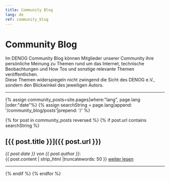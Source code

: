 ```yaml
---
title: Community Blog
lang: de
ref: community_blog
---
```


# Community Blog

Im DENOG Community Blog können Mitglieder unserer Community ihre persönliche Meinung zu Themen rund um das Internet, technische Beobachtungen und How Tos und sonstige relevante Themen veröffentlichen.  
Diese Themen widerspiegeln nicht zwingend die Sicht des DENOG e.V., sondern den Blickwinkel des jeweiligen Autors.

<hr/>

{% assign community_posts=site.pages|where:"lang", page.lang |oder:"date"%}
{% assign searchString = page.lang|append: '/community_blog/posts'|prepend: '/' %}

{% for post in community_posts reversed %}
{% if post.url contains searchString %}

## [{{ post.title }}]({{ post.url }})

_{{ post.date }} von {{ post.author }}_:  
{{ post.content | strip_html |truncatewords: 50 }} [weiter lesen]({{post.url}})

<hr>
{% endif %}
{% endfor %}
